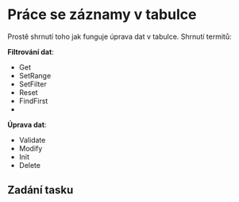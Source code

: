 # Práce se záznamy v tabulce

Prostě shrnutí toho jak funguje úprava dat v tabulce. Shrnutí termitů:

**Filtrování dat**:

- Get
- SetRange
- SetFilter
- Reset
- FindFirst
- 
**Úprava dat**:
  
- Validate
- Modify
- Init
- Delete

## Zadání tasku

